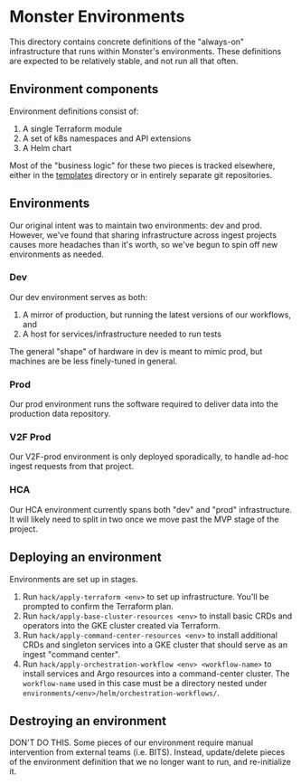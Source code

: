 # Monster Environments
This directory contains concrete definitions of the "always-on" infrastructure
that runs within Monster's environments. These definitions are expected to be
relatively stable, and not run all that often.

## Environment components
Environment definitions consist of:
1. A single Terraform module
2. A set of k8s namespaces and API extensions
3. A Helm chart

Most of the "business logic" for these two pieces is tracked elsewhere, either in
the [templates](../templates) directory or in entirely separate git repositories.

## Environments
Our original intent was to maintain two environments: dev and prod. However, we've
found that sharing infrastructure across ingest projects causes more headaches than
it's worth, so we've begun to spin off new environments as needed.

### Dev
Our dev environment serves as both:
1. A mirror of production, but running the latest versions of our workflows, and
2. A host for services/infrastructure needed to run tests

The general "shape" of hardware in dev is meant to mimic prod, but machines are
be less finely-tuned in general.

### Prod
Our prod environment runs the software required to deliver data into the
production data repository.

### V2F Prod
Our V2F-prod environment is only deployed sporadically, to handle ad-hoc ingest requests
from that project.

### HCA
Our HCA environment currently spans both "dev" and "prod" infrastructure. It will likely
need to split in two once we move past the MVP stage of the project.

## Deploying an environment
Environments are set up in stages.
1. Run `hack/apply-terraform <env>` to set up infrastructure. You'll be prompted to
   confirm the Terraform plan.
2. Run `hack/apply-base-cluster-resources <env>` to install basic CRDs and operators into
   the GKE cluster created via Terraform.
3. Run `hack/apply-command-center-resources <env>` to install additional CRDs and singleton
   services into a GKE cluster that should serve as an ingest "command center".
4. Run `hack/apply-orchestration-workflow <env> <workflow-name>` to install services and Argo
   resources into a command-center cluster. The `workflow-name` used in this case must be a
   directory nested under `environments/<env>/helm/orchestration-workflows/`.

## Destroying an environment
DON'T DO THIS. Some pieces of our environment require manual intervention from external
teams (i.e. BITS). Instead, update/delete pieces of the environment definition that
we no longer want to run, and re-initialize it.
